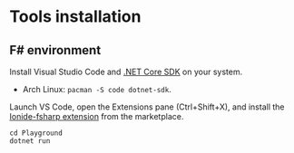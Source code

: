 # Tools installation

## F# environment

Install Visual Studio Code and [.NET Core
SDK](https://dotnet.microsoft.com/download) on your system.
- Arch Linux: `pacman -S code dotnet-sdk`.

Launch VS Code, open the Extensions pane (Ctrl+Shift+X), and install the
[Ionide-fsharp
extension](https://marketplace.visualstudio.com/items?itemName=Ionide.Ionide-fsharp) from the marketplace.

```
cd Playground
dotnet run
```

